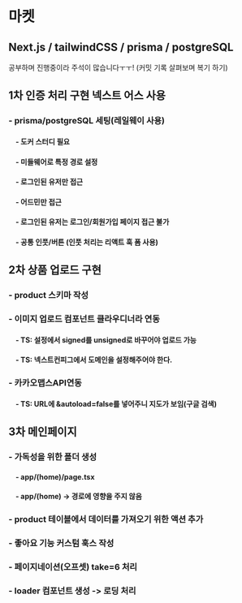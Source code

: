 # 마켓

## Next.js / tailwindCSS / prisma / postgreSQL

공부하며 진행중이라 주석이 많습니다ㅜㅜ!
(커밋 기록 살펴보며 복기 하기)

## 1차 인증 처리 구현 넥스트 어스 사용

### - prisma/postgreSQL 세팅(레일웨이 사용)

#### &emsp;- 도커 스터디 필요

#### &emsp;- 미들웨어로 특정 경로 설정

#### &emsp;- 로그인된 유저만 접근

#### &emsp;- 어드민만 접근

#### &emsp;- 로그인된 유저는 로그인/회원가입 페이지 접근 불가

#### &emsp;- 공통 인풋/버튼 (인풋 처리는 리액트 훅 폼 사용)

## 2차 상품 업로드 구현

### - product 스키마 작성

### - 이미지 업로드 컴포넌트 클라우디너라 연동

#### &emsp;- TS: 설정에서 signed를 unsigned로 바꾸어야 업로드 가능

#### &emsp;- TS: 넥스트컨피그에서 도메인을 설정해주어야 한다.

### - 카카오맵스API연동

#### &emsp;- TS: URL에 &autoload=false를 넣어주니 지도가 보임(구글 검색)

## 3차 메인페이지

### - 가독성을 위한 폴더 생성

#### &emsp;- app/(home)/page.tsx

#### &emsp;- app/(home) -> 경로에 영향을 주지 않음

### - product 테이블에서 데이터를 가져오기 위한 액션 추가

### - 좋아요 기능 커스텀 훅스 작성

### - 페이지네이션(오프셋) take=6 처리

### - loader 컴포넌트 생성 -> 로딩 처리

